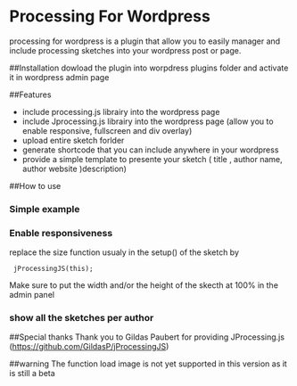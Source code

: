 Processing For Wordpress
========================

processing for wordpress is a plugin that allow you to easily manager and include processing sketches into your wordpress post or page. 

##Installation
dowload the plugin into worpdress plugins folder and activate it in wordpress admin page

##Features
* include processing.js librairy into the wordpress page
* include Jprocessing.js librairy into the wordpress page (allow you to enable responsive, fullscreen and div overlay)
* upload entire sketch forlder 
* generate shortcode that you can include anywhere in your wordpress
* provide a simple template to presente your sketch ( title , author name, author website )description)

##How to use 
### Simple example

### Enable responsiveness
replace the size function usualy in the setup() of the sketch by 
```
 jProcessingJS(this);
```
Make sure to put the width and/or the height of the skecth at 100% in the admin panel

### show all the sketches per author


##Special thanks 
Thank you to Gildas Paubert for providing JProcessing.js (https://github.com/GildasP/jProcessingJS)

##warning
The function load image is not yet supported in this version as it is still a beta
